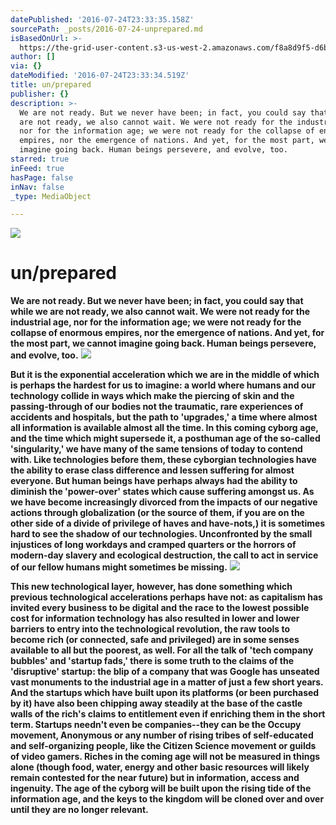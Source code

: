 ```yaml
---
datePublished: '2016-07-24T23:33:35.158Z'
sourcePath: _posts/2016-07-24-unprepared.md
isBasedOnUrl: >-
  https://the-grid-user-content.s3-us-west-2.amazonaws.com/f8a8d9f5-d6bb-421e-81b8-a05494df34a3.jpg
author: []
via: {}
dateModified: '2016-07-24T23:33:34.519Z'
title: un/prepared
publisher: {}
description: >-
  We are not ready. But we never have been; in fact, you could say that while we
  are not ready, we also cannot wait. We were not ready for the industrial age,
  nor for the information age; we were not ready for the collapse of enormous
  empires, nor the emergence of nations. And yet, for the most part, we cannot
  imagine going back. Human beings persevere, and evolve, too.
starred: true
inFeed: true
hasPage: false
inNav: false
_type: MediaObject

---
```

![](https://imgflo.herokuapp.com/graph/vahj1ThiexotieMo/2f435fda4c5e475b9eb53bd06421b52e/croprotate.jpg?cropheight=4001&cropwidth=6000&degrees=0&input=https%3A%2F%2Fthe-grid-user-content.s3-us-west-2.amazonaws.com%2Ff8a8d9f5-d6bb-421e-81b8-a05494df34a3.jpg&x=0&y=0)

# un/prepared

**We are not ready. But we never have been; in fact, you could say that while we are not ready, we also cannot wait. We were not ready for the industrial age, nor for the information age; we were not ready for the collapse of enormous empires, nor the emergence of nations. And yet, for the most part, we cannot imagine going back. Human beings persevere, and evolve, too.**
![](https://the-grid-user-content.s3-us-west-2.amazonaws.com/4f8a5fa2-6e59-4187-a749-17504e1e7a8b.jpg)

**But it is the exponential acceleration which we are in the middle of which is perhaps the hardest for us to imagine: a world where humans and our technology collide in ways which make the piercing of skin and the passing-through of our bodies not the traumatic, rare experiences of accidents and hospitals, but the path to 'upgrades,' a time where almost all information is available almost all the time. In this coming cyborg age, and the time which might supersede it, a posthuman age of the so-called 'singularity,' we have many of the same tensions of today to contend with. Like technologies before them, these cyborgian technologies have the ability to erase class difference and lessen suffering for almost everyone. But human beings have perhaps always had the ability to diminish the 'power-over' states which cause suffering amongst us. As we have become increasingly divorced from the impacts of our negative actions through globalization (or the source of them, if you are on the other side of a divide of privilege of haves and have-nots,) it is sometimes hard to see the shadow of our technologies. Unconfronted by the small injustices of long workdays and cramped quarters or the horrors of modern-day slavery and ecological destruction, the call to act in service of our fellow humans might sometimes be missing.**
![](https://the-grid-user-content.s3-us-west-2.amazonaws.com/e452f304-9229-454f-9127-4799c3637032.jpg)

**This new technological layer, however, has done something which previous technological accelerations perhaps have not: as capitalism has invited every business to be digital and the race to the lowest possible cost for information technology has also resulted in lower and lower barriers to entry into the technological revolution, the raw tools to become rich (or connected, safe and privileged) are in some senses available to all but the poorest, as well. For all the talk of 'tech company bubbles' and 'startup fads,' there is some truth to the claims of the 'disruptive' startup: the blip of a company that was Google has unseated vast monuments to the industrial age in a matter of just a few short years. And the startups which have built upon its platforms (or been purchased by it) have also been chipping away steadily at the base of the castle walls of the rich's claims to entitlement even if enriching them in the short term. Startups needn't even be companies--they can be the Occupy movement, Anonymous or any number of rising tribes of self-educated and self-organizing people, like the Citizen Science movement or guilds of video gamers. Riches in the coming age will not be measured in things alone (though food, water, energy and other basic resources will likely remain contested for the near future) but in information, access and ingenuity. The age of the cyborg will be built upon the rising tide of the information age, and the keys to the kingdom will be cloned over and over until they are no longer relevant.**